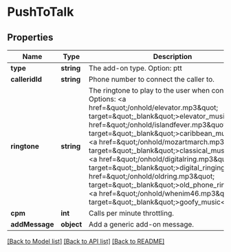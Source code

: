 # PushToTalk

## Properties
Name | Type | Description | Notes
------------ | ------------- | ------------- | -------------
**type** | **string** | The add-on type. Option: ptt | [optional] 
**calleridId** | **string** | Phone number to connect the caller to. | [optional] 
**ringtone** | **string** | The ringtone to play to the user when connecting. Options: &lt;a href&#x3D;\&quot;/onhold/elevator.mp3\&quot; target&#x3D;\&quot;_blank\&quot;&gt;elevator_music&lt;/a&gt;, &lt;a href&#x3D;\&quot;/onhold/islandfever.mp3\&quot; target&#x3D;\&quot;_blank\&quot;&gt;caribbean_music&lt;/a&gt;, &lt;a href&#x3D;\&quot;/onhold/mozartmarch.mp3\&quot; target&#x3D;\&quot;_blank\&quot;&gt;classical_music&lt;/a&gt;, &lt;a href&#x3D;\&quot;/onhold/digitalring.mp3\&quot; target&#x3D;\&quot;_blank\&quot;&gt;digital_ringing&lt;/a&gt;, &lt;a href&#x3D;\&quot;/onhold/oldring.mp3\&quot; target&#x3D;\&quot;_blank\&quot;&gt;old_phone_ringing&lt;/a&gt;, &lt;a href&#x3D;\&quot;/onhold/whenim46.mp3\&quot; target&#x3D;\&quot;_blank\&quot;&gt;goofy_music&lt;/a&gt; | [optional] 
**cpm** | **int** | Calls per minute throttling. | [optional] 
**addMessage** | **object** | Add a generic add-on message. | [optional] 

[[Back to Model list]](../../README.md#documentation-for-models) [[Back to API list]](../../README.md#documentation-for-api-endpoints) [[Back to README]](../../README.md)


